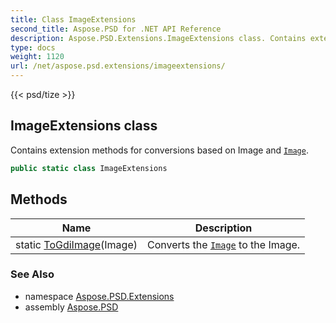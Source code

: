 ```yaml
---
title: Class ImageExtensions
second_title: Aspose.PSD for .NET API Reference
description: Aspose.PSD.Extensions.ImageExtensions class. Contains extension methods for conversions based on Image and Image
type: docs
weight: 1120
url: /net/aspose.psd.extensions/imageextensions/
---
```

{{< psd/tize >}}
## ImageExtensions class

Contains extension methods for conversions based on Image and [`Image`](../../aspose.psd/image/).

```csharp
public static class ImageExtensions
```

## Methods

| Name | Description |
| --- | --- |
| static [ToGdiImage](../../aspose.psd.extensions/imageextensions/togdiimage/)(Image) | Converts the [`Image`](../../aspose.psd/image/) to the Image. |

### See Also

* namespace [Aspose.PSD.Extensions](../../aspose.psd.extensions/)
* assembly [Aspose.PSD](../../)


